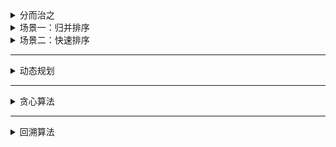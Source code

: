 <details>
<summary>分而治之</summary>

* 分而治之是**算法设计**中的一种方法
* 它将一个问题**分**成多个和原问题相似的小问题，**递归解决**小问题，再将结果**合**并以解决原来的问题
</details>



<details>
<summary>场景一：归并排序</summary>

* 分：把数组从中间一分为二
* 解：递归地对两个子数组进行归并排序
* 合：合并有序子数组
</details>



<details>
<summary>场景二：快速排序</summary>

* 分：选基准，按基准把数组分为两个子数组
* 解：递归地对两个子数组进行快速排序
* 合：对两个组数组进行合并
</details>

---


<details>
<summary>动态规划</summary>

* 动态规划是**算法设计**中的一种方法
* 它将一个问题分解为**相互重叠**的子问题，通过反复求解子问题，来解决原理的问题
</details>

---


<details>
<summary>贪心算法</summary>

* 贪心算法是**算法设计**中的一种方法
* 期盼通过每个阶段的**局部最优**选择，从而达到全局的最优
* 结果**并不一定最优**
</details>

---


<details>
<summary>回溯算法</summary>

* 回溯算法是**算法设计**中的一种方法
* 回溯算法是一种**渐进式**寻找并构建问题解决方式的策略
* 回溯算法会先从一种可能的动作开始解决问题，如果不行，就回溯并选择另一个动作，知道将问题解决
</details>
